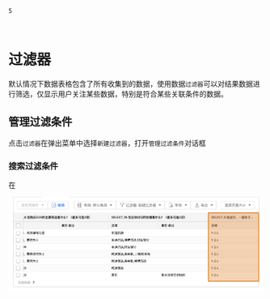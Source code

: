 ```index
5
```
```tag

```
```summary

```
# 过滤器
默认情况下数据表格包含了所有收集到的数据，使用数据`过滤器`可以对结果数据进行筛选，仅显示用户关注某些数据，特别是符合某些关联条件的数据。

## 管理过滤条件

点击`过滤器`在弹出菜单中选择`新建过滤器`，打开`管理过滤条件`对话框

### 搜索过滤条件
在


<img src='../assets/01dataTable//05dataFilter/filteredData.png'>

